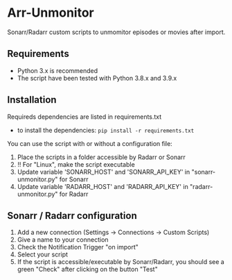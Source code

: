 # Arr-Unmonitor
Sonarr/Radarr custom scripts to unmomitor episodes or movies after import.

## Requirements
- Python 3.x is recommended
- The script have been tested with Python 3.8.x and  3.9.x

## Installation
Requireds dependencies are listed in requirements.txt
- to install the dependencies: `pip install -r requirements.txt`

You can use the script with or without a configuration file:

1. Place the scripts in a folder accessible by Radarr or Sonarr
2. !! For "Linux", make the script executable
3. Update variable 'SONARR_HOST' and 'SONARR_API_KEY' in "sonarr-unmonitor.py" for Sonarr
4. Update variable 'RADARR_HOST' and 'RADARR_API_KEY' in "radarr-unmonitor.py" for Radarr

## Sonarr / Radarr configuration
1. Add a new connection (Settings -> Connections -> Custom Scripts)
2. Give a name to your connection
3. Check the Notification Trigger "on import"
4. Select your script
5. If the script is accessible/executable by Sonarr/Radarr, you should see a green "Check" after clicking on the button "Test"
